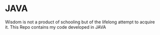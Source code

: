# JAVA
Wisdom is not a product of schooling but of the lifelong attempt to acquire it. This Repo contains my code developed in JAVA
